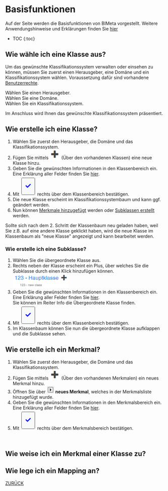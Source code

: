 # Basisfunktionen
Auf der Seite werden die Basisfunktionen von BIMeta vorgestellt. Weitere Anwendungshinweise und Erklärungen finden Sie [hier]()

* TOC
{:toc}

## Wie wähle ich eine Klasse aus?
Um das gewünschte Klassifikationssystem verwalten oder einsehen zu können, müssen Sie zuerst einen Herausgeber, eine Domäne und ein Klassifikationssystem wählen.
Voraussetzung dafür sind vorhandene [Benutzerrechte]().

<Bild>

Wählen Sie einen Herausgeber. <br />
Wählen Sie eine Domäne. <br />
Wählen Sie ein Klassifikationssystem.


Im Anschluss wird Ihnen das gewünschte Klassifikationssystem präsentiert.

<Bild>
  

## Wie erstelle ich eine Klasse?
  1. Wählen Sie zuerst den Herausgeber, die Domäne und das Klassifikationssystem.
  2. Fügen Sie mittels ![Plus-Symbol](/Bilder/Plus-Symbol.png) (Über den vorhandenen Klassen) eine neue Klasse hinzu.
  3. Geben Sie die gewünschten Informationen in den Klassenbereich ein. Eine Erklärung aller Felder finden Sie [hier]().
  4. Mit ![Bestaetigung](/Bilder/Bestaetigung.png) rechts über dem Klassenbereich bestätigen.
  5. Die neue Klasse erscheint im Klassifikationssystembaum und kann ggf. geändert werden.
  6. Nun können [Merkmale hinzugefügt](#wie-füge-ich-ein-merkmal-einer-klasse-hinzu) werden oder [Subklassen erstellt](#wie-erstelle-ich-eine-subklasse) werden.

    
Sollte sich nach dem 2. Schritt der Klassenbaum neu geladen haben, weil Sie z.B. auf eine andere Klasse geklickt haben, wird die neue Klasse im Klassenbaum als "neue Klasse" angezeigt und kann bearbeitet werden.
  

### Wie erstelle ich eine Subklasse?
  1. Wählen Sie die übergeordnete Klasse aus.
  2. Rechts neben der Klasse erscheint ein Plus, über welches Sie die Subklasse durch einen Klick hinzufügen können.<br>
     ![HinzufügenSubklasse](/Bilder/HinzufuegenSubklasse.png)
  3. Geben Sie die gewünschten Informationen in den Klassenbereich ein. Eine Erklärung aller Felder finden Sie [hier](). <br> Sie können im Reiter Info die Übergeordnete Klasse finden.
  4. Mit ![Bestaetigung](/Bilder/Bestaetigung.png) rechts über dem Klassenbereich bestätigen.
  5. Im Klassenbaum können Sie nun die übergeordnete Klasse aufklappen und die Subklasse sehen.
    
    
## Wie erstelle ich ein Merkmal?
  1. Wählen Sie zuerst den Herausgeber, die Domäne und das Klassifikationssystem.
  2. Fügen Sie mittels ![Plus-Symbol](/Bilder/Plus-Symbol.png) (Über den vorhandenen Merkmalen) ein neues Merkmal hinzu.
  3. Öffnen Sie über ![AufklappenMerkmal](/Bilder/AufklappenMerkmal.png) **neues Merkmal**, welches in der Merkmalsliste hinzugefügt wurde.
  4. Geben Sie die gewünschten Informationen in den Merkmalsbereich ein. Eine Erklärung aller Felder finden Sie [hier]().
  5. Mit ![Bestaetigung](/Bilder/Bestaetigung.png) rechts über dem Merkmalsbereich bestätigen.
  <br>
    
## Wie weise ich ein Merkmal einer Klasse zu?

## Wie lege ich ein Mapping an?


[ZURÜCK](ErsteSchritte.md)
